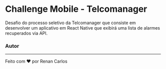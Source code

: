 # Challenge Mobile - Telcomanager
Desafio do processo seletivo da Telcomanager que consiste em desenvolver um aplicativo em React Native que exibirá uma lista de alarmes recuperados via API.

### Autor
---

Feito com ❤️ por Renan Carlos
